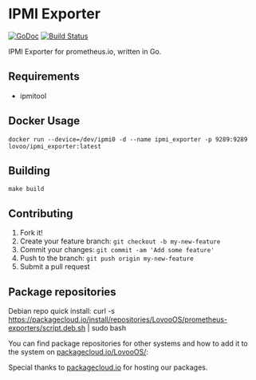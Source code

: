# IPMI Exporter

[![GoDoc](https://godoc.org/github.com/lovoo/ipmi_exporter?status.svg)](https://godoc.org/github.com/lovoo/ipmi_exporter) [![Build Status](https://travis-ci.org/lovoo/ipmi_exporter.svg?branch=master)](https://travis-ci.org/lovoo/ipmi_exporter)

IPMI Exporter for prometheus.io, written in Go.

## Requirements

* ipmitool

## Docker Usage

    docker run --device=/dev/ipmi0 -d --name ipmi_exporter -p 9289:9289 lovoo/ipmi_exporter:latest

## Building

    make build

## Contributing

1. Fork it!
2. Create your feature branch: `git checkout -b my-new-feature`
3. Commit your changes: `git commit -am 'Add some feature'`
4. Push to the branch: `git push origin my-new-feature`
5. Submit a pull request

## Package repositories

Debian repo quick install:
curl -s https://packagecloud.io/install/repositories/LovooOS/prometheus-exporters/script.deb.sh | sudo bash

You can find package repositories for other systems and how to add it to the system on [packagecloud.io/LovooOS/](https://packagecloud.io/LovooOS/prometheus-exporters/install):

Special thanks to [packagecloud.io](https://packagecloud.io/) for hosting our packages.